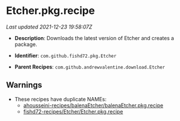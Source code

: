 # Etcher.pkg.recipe

_Last updated 2021-12-23 19:58:07Z_

- **Description**: Downloads the latest version of Etcher and creates a package.

- **Identifier**: `com.github.fishd72.pkg.Etcher`

- **Parent Recipes**: `com.github.andrewvalentine.download.Etcher`

## Warnings

- These recipes have duplicate NAMEs:
    - [ahousseini-recipes/balenaEtcher/balenaEtcher.pkg.recipe](/autopkg-dupe-tracker/ahousseini-recipes/balenaEtcher/balenaEtcher.pkg.recipe)
    - [fishd72-recipes/Etcher/Etcher.pkg.recipe](/autopkg-dupe-tracker/fishd72-recipes/Etcher/Etcher.pkg.recipe)